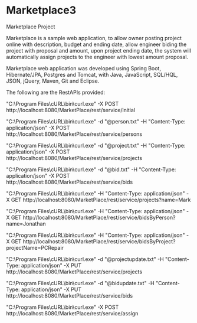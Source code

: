 # Marketplace3
Marketplace Project

Marketplace is a sample web application, to allow owner posting project online with description, budget and ending date, allow engineer biding the project with proposal and amount, upon project ending date, the system will automatically assign projects to the engineer with lowest amount proposal.


Marketplace web application was developed using Spring Boot, Hibernate/JPA, Postgres and Tomcat, with Java, JavaScript, SQL/HQL, JSON, jQuery, Maven, Git and Eclipse.


The following are the RestAPIs provided:


"C:\Program Files\cURL\bin\curl.exe" -X POST http://localhost:8080/MarketPlace/rest/service/initial

"C:\Program Files\cURL\bin\curl.exe" -d "@person.txt" -H "Content-Type: application/json" -X POST http://localhost:8080/MarketPlace/rest/service/persons 

"C:\Program Files\cURL\bin\curl.exe" -d "@project.txt" -H "Content-Type: application/json" -X POST http://localhost:8080/MarketPlace/rest/service/projects

"C:\Program Files\cURL\bin\curl.exe" -d "@bid.txt" -H "Content-Type: application/json" -X POST http://localhost:8080/MarketPlace/rest/service/bids

"C:\Program Files\cURL\bin\curl.exe" -H "Content-Type: application/json" -X GET http://localhost:8080/MarketPlace/rest/service/projects?name=Mark

"C:\Program Files\cURL\bin\curl.exe" -H "Content-Type: application/json" -X GET http://localhost:8080/MarketPlace/rest/service/bidsByPerson?name=Jonathan

"C:\Program Files\cURL\bin\curl.exe" -H "Content-Type: application/json" -X GET http://localhost:8080/MarketPlace/rest/service/bidsByProject?projectName=PCRepair

"C:\Program Files\cURL\bin\curl.exe" -d "@projectupdate.txt" -H "Content-Type: application/json" -X PUT http://localhost:8080/MarketPlace/rest/service/projects

"C:\Program Files\cURL\bin\curl.exe" -d "@bidupdate.txt" -H "Content-Type: application/json" -X PUT http://localhost:8080/MarketPlace/rest/service/bids

"C:\Program Files\cURL\bin\curl.exe" -X POST http://localhost:8080/MarketPlace/rest/service/assign

